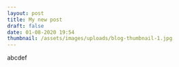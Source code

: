 ```yaml
---
layout: post
title: My new post
draft: false
date: 01-08-2020 19:54
thumbnail: /assets/images/uploads/blog-thumbnail-1.jpg
---
```

abcdef